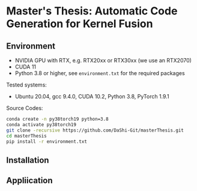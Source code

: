 # Master's Thesis: Automatic Code Generation for Kernel Fusion
## Environment

 - NVIDIA GPU with RTX, e.g. RTX20xx or RTX30xx (we use an RTX2070)
 - CUDA 11
 - Python 3.8 or higher, see `environment.txt` for the required packages

Tested systems:

- Ubuntu 20.04, gcc 9.4.0, CUDA 10.2, Python 3.8, PyTorch 1.9.1

Source Codes:
```sh
conda create -n py38torch19 python=3.8
conda activate py38torch19
git clone -recursive https://github.com/DaShi-Git/masterThesis.git
cd masterThesis
pip install -r environment.txt

```
## Installation

## Appliication
